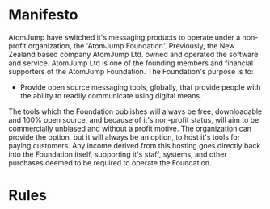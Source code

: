 
# Manifesto

AtomJump have switched it's messaging products to operate under a non-profit organization, the 'AtomJump Foundation'. Previously, the New Zealand based company AtomJump Ltd. owned and operated the software and service. AtomJump Ltd is one of the founding members and financial supporters of the AtomJump Foundation. The Foundation's purpose is to:

* Provide open source messaging tools, globally, that provide people with the ability to readily communicate using digital means.

The tools which the Foundation publishes will always be free, downloadable and 100% open source, and because of it's non-profit status, will aim to be commercially unbiased and without a profit motive. The organization can provide the option, but it will always be an option, to host it's tools for paying customers. Any income derived from this hosting goes directly back into the Foundation itself, supporting it's staff, systems, and other purchases deemed to be required to operate the Foundation.


# Rules


